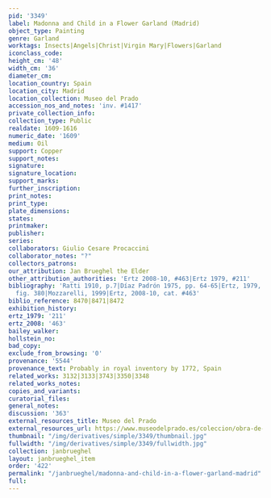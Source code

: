 ```yaml
---
pid: '3349'
label: Madonna and Child in a Flower Garland (Madrid)
object_type: Painting
genre: Garland
worktags: Insects|Angels|Christ|Virgin Mary|Flowers|Garland
iconclass_code:
height_cm: '48'
width_cm: '36'
diameter_cm:
location_country: Spain
location_city: Madrid
location_collection: Museo del Prado
accession_nos_and_notes: 'inv. #1417'
private_collection_info:
collection_type: Public
realdate: 1609-1616
numeric_date: '1609'
medium: Oil
support: Copper
support_notes:
signature:
signature_location:
support_marks:
further_inscription:
print_notes:
print_type:
plate_dimensions:
states:
printmaker:
publisher:
series:
collaborators: Giulio Cesare Procaccini
collaborator_notes: "?"
collectors_patrons:
our_attribution: Jan Brueghel the Elder
other_attribution_authorities: 'Ertz 2008-10, #463|Ertz 1979, #211'
bibliography: 'Ratti 1910, p.7|Díaz Padrón 1975, pp. 64-65|Ertz, 1979, cat. #211,
  fig. 380|Mozzarelli, 1999|Ertz, 2008-10, cat. #463'
biblio_reference: 8470|8471|8472
exhibition_history:
ertz_1979: '211'
ertz_2008: '463'
bailey_walker:
hollstein_no:
bad_copy:
exclude_from_browsing: '0'
provenance: '5544'
provenance_text: Probably in royal inventory by 1772, Spain
related_works: 3132|3133|3743|3350|3348
related_works_notes:
copies_and_variants:
curatorial_files:
general_notes:
discussion: '363'
external_resources_title: Museo del Prado
external_resources_url: https://www.museodelprado.es/coleccion/obra-de-arte/guirnalda-con-la-virgen-el-nio-y-dos-angeles/b63d07fb-e2b0-4155-9494-4b8756502b28
thumbnail: "/img/derivatives/simple/3349/thumbnail.jpg"
fullwidth: "/img/derivatives/simple/3349/fullwidth.jpg"
collection: janbrueghel
layout: janbrueghel_item
order: '422'
permalink: "/janbrueghel/madonna-and-child-in-a-flower-garland-madrid"
full:
---
```

